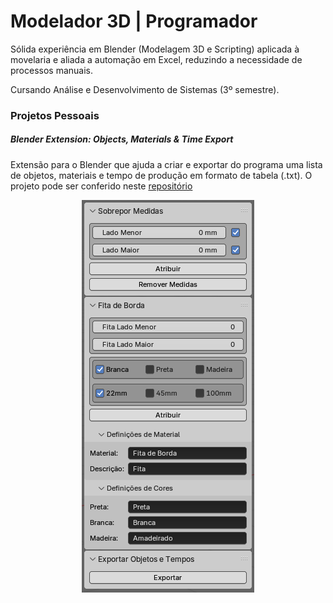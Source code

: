 
# Modelador 3D | Programador

Sólida experiência em Blender (Modelagem 3D e Scripting) aplicada à movelaria e aliada a automação em Excel, reduzindo a necessidade de processos manuais.

Cursando Análise e Desenvolvimento de Sistemas (3º semestre).

### Projetos Pessoais
##### Blender Extension: Objects, Materials & Time Export
Extensão para o Blender que ajuda a criar e exportar do programa uma lista de objetos, materiais e tempo de produção em formato de tabela (.txt). O projeto pode ser conferido neste [repositório](https://github.com/alvesjohann/OMTExport)
<p align="center">
 <img width="276" height="628" alt="image" src="https://raw.githubusercontent.com/alvesjohann/alvesjohann/refs/heads/main/assets/v0.1.0-alpha.png" />
</p>
<!--
 -->
